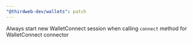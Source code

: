```yaml
---
"@thirdweb-dev/wallets": patch
---
```


Always start new WalletConnect session when calling `connect` method for WalletConnect connector

